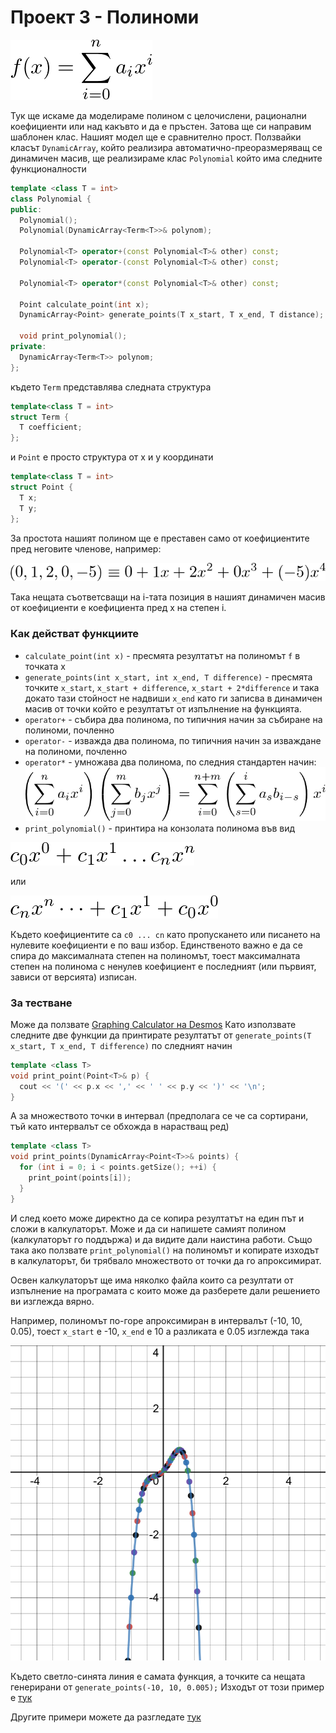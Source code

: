 # Проект 3 - Полиноми

![Polinomial](images/polynomial.png)

Тук ще искаме да моделираме полином с целочислени, рационални коефициенти или над какъвто и да е пръстен. Затова ще си направим шаблонен клас.
Нашият модел ще е сравнително прост. Ползвайки класът `DynamicArray`, който реализира автоматично-преоразмеряващ се динамичен масив, ще реализираме клас `Polynomial` който има следните функционалности

```c++
template <class T = int>
class Polynomial {
public:
  Polynomial();
  Polynomial(DynamicArray<Term<T>>& polynom);

  Polynomial<T> operator+(const Polynomial<T>& other) const;
  Polynomial<T> operator-(const Polynomial<T>& other) const;

  Polynomial<T> operator*(const Polynomial<T>& other) const;

  Point calculate_point(int x);
  DynamicArray<Point> generate_points(T x_start, T x_end, T distance);

  void print_polynomial();
private:
  DynamicArray<Term<T>> polynom;
};
```
където `Term` представлява следната структура

```c++
template<class T = int>
struct Term {
  T coefficient;
};
```
и `Point` е просто структура от x и y координати
```c++
template<class T = int>
struct Point {
  T x;
  T y;
};
```

За простота нашият полином ще е преставен само от коефициентите пред неговите членове, например:

![Polinomial-1](images/polynomial-1.png)

Така нещата съответсващи на i-тата позиция в нашият динамичен масив от коефициенти е коефициента пред x на степен i.

### Как действат функциите
- `calculate_point(int x)` - пресмята резултатът на полиномът `f` в точката x
- `generate_points(int x_start, int x_end, T difference)` - пресмята точките `x_start`, `x_start + difference`, `x_start + 2*difference`  и така докато тази стойност не надвиши `x_end` като ги записва в динамичен масив от точки който е резултатът от изпълнение на функцията.
- `operator+` - събира два полинома, по типичния начин за събиране на полиноми, почленно
- `operator-` - изважда два полинома, по типичния начин за изваждане на полиноми, почленно
- `operator*` - умножава два полинома, по следния стандартен начин:
![product](images/product.png)
- `print_polynomial()` - принтира на конзолата полинома във вид 



![Version-1](images/print-v1.png)

или

![Version-2](images/print-v2.png)

Където коефициентите са `c0 ... cn` като пропускането или писането на нулевите коефициенти е по ваш избор.
Единственото важно е да се спира до максималната степен на полиномът, тоест максималната степен на полинома с ненулев коефициент е последният (или първият, зависи от версията) изписан.

### За тестване
Може да ползвате [Graphing Calculator на Desmos](https://www.desmos.com/calculator)
Като използвате следните две функции да принтирате резултатът от `generate_points(T x_start, T x_end, T difference)` по следният начин
```c++
template <class T>
void print_point(Point<T>& p) {
  cout << '(' << p.x << ',' << ' ' << p.y << ')' << '\n';
}
```
А за множеството точки в интервал (предполага се че са сортирани, тъй като интервалът се обхожда в нарастващ ред)
```c++  
template <class T>
void print_points(DynamicArray<Point<T>>& points) {
  for (int i = 0; i < points.getSize(); ++i) {
    print_point(points[i]);
  }
}
```

И след което може директно да се копира резултатът на един път и сложи в калкулаторът. Може и да си напишете самият полином (калкулаторът го поддържа) и да видите дали наистина работи. Също така ако ползвате `print_polynomial()` на полиномът и копирате изходът в калкулаторът, би трябвало множеството от точки да го апроксимират.  

Освен калкулаторът ще има няколко файла които са резултати от изпълнение на програмата с които може да разберете дали решението ви изглежда вярно.

Например, полиномът по-горе апроксимиран в интервалът (-10, 10, 0.05), тоест `x_start` е -10, `x_end` е 10 а разликата е 0.05 изглежда така

![Sample-Polynom](./images/sample-polynom.png)

Където светло-синята линия е самата функция, а точките са нещата генерирани от `generate_points(-10, 10, 0.005);`
Изходът от този пример е [тук](./tests/example-1.txt)

Другите примери можете да разгледате [тук](./tests/)
